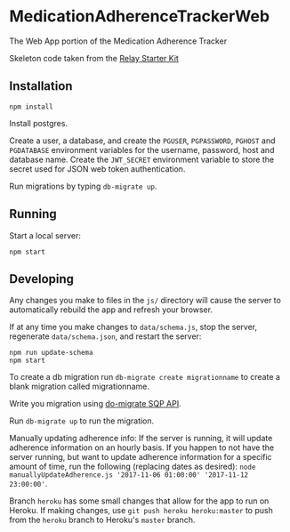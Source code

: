 # MedicationAdherenceTrackerWeb
The Web App portion of the Medication Adherence Tracker

Skeleton code taken from the [Relay Starter Kit](https://github.com/relayjs/relay-starter-kit)

## Installation

```
npm install
```

Install postgres.

Create a user, a database, and create the `PGUSER`, `PGPASSWORD`, `PGHOST` and `PGDATABASE` environment variables for the username, password, host and database name. Create the `JWT_SECRET` environment variable to store the secret used for JSON web token authentication.

Run migrations by typing `db-migrate up`.

## Running

Start a local server:

```
npm start
```

## Developing

Any changes you make to files in the `js/` directory will cause the server to
automatically rebuild the app and refresh your browser.

If at any time you make changes to `data/schema.js`, stop the server,
regenerate `data/schema.json`, and restart the server:

```
npm run update-schema
npm start
```

To create a db migration run `db-migrate create migrationname` to create a blank migration called migrationname.

Write you migration using [do-migrate SQP API](https://db-migrate.readthedocs.io/en/latest/API/SQL/).

Run `db-migrate up` to run the migration.

Manually updating adherence info: If the server is running, it will update adherence information on an hourly basis. If you happen to not have the server running, but want to update adherence information for a specific amount of time, run the following (replacing dates as desired): `node manuallyUpdateAdherence.js '2017-11-06 01:00:00' '2017-11-12 23:00:00'`.

Branch `heroku` has some small changes that allow for the app to run on Heroku. If making changes, use `git push heroku heroku:master` to push from the `heroku` branch to Heroku's `master` branch.
